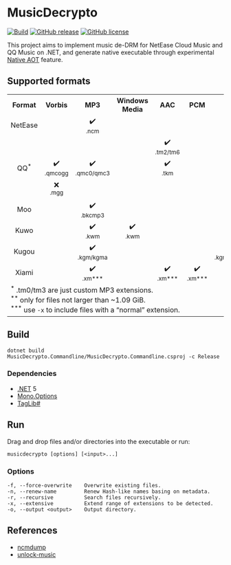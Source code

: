 # MusicDecrypto

[![Build](https://github.com/davidxuang/MusicDecrypto/actions/workflows/build.yaml/badge.svg)](https://github.com/davidxuang/MusicDecrypto/actions/workflows/build.yaml)
[![GitHub release](https://img.shields.io/github/release/davidxuang/musicdecrypto.svg)](https://GitHub.com/davidxuang/musicdecrypto/releases/)
[![GitHub license](https://img.shields.io/github/license/davidxuang/musicdecrypto.svg)](https://github.com/davidxuang/musicdecrypto/blob/master/LICENSE)

This project aims to implement music de-DRM for NetEase Cloud Music and QQ Music on .NET, and generate native executable through experimental [Native AOT](https://github.com/dotnet/runtimelab/tree/feature/NativeAOT) feature.

## Supported formats

<table><tbody align="center">
<tr>
<th>Format</th>
<th>Vorbis</th>
<th>MP3</th>
<th>Windows<br>Media</th>
<th>AAC</th>
<th>PCM</th>
<th>FLAC</th>
<th>DSD</th>
</tr>
<tr>
<td>NetEase</td>
<td></td>
<td>✔️<br/><sub>.ncm</sub></td>
<td></td>
<td></td>
<td></td>
<td>✔️<br/><sub>.ncm</sub></td>
<td></td>
</tr>
<tr>
<td rowspan="3">QQ<sup>*</sup></td>
<td></td>
<td></td>
<td></td>
<td>✔️<br/><sub>.tm2/tm6</sub></td>
<td></td>
<td></td>
<td></td>
</tr>
<tr>
<td>✔️<br/><sub>.qmcogg</sub></td>
<td>✔️<br/><sub>.qmc0/qmc3</sub></td>
<td></td>
<td>✔️<br/><sub>.tkm</sub></td>
<td></td>
<td>✔️<br/><sub>.qmcflac</sub></td>
<td></td>
</tr>
<tr>
<td>❌<br/><sub>.mgg</sub></td>
<td></td>
<td></td>
<td></td>
<td></td>
<td>⭕<br/><sub>.mflac</sub></td>
<td></td>
</tr>
<tr>
<td>Moo</td>
<td></td>
<td>✔️<br/><sub>.bkcmp3</sub></td>
<td></td>
<td></td>
<td></td>
<td>✔️<br/><sub>.bkcflac</sub></td>
<td></td>
</tr>
<tr>
<td>Kuwo</td>
<td></td>
<td>✔️<br/><sub>.kwm</sub></td>
<td>✔️<br/><sub>.kwm</sub></td>
<td></td>
<td></td>
<td>✔️<br/><sub>.kwm</sub></td>
<td></td>
</tr>
<tr>
<td>Kugou</td>
<td></td>
<td>✔️<br/><sub>.kgm/kgma</sub></td>
<td></td>
<td></td>
<td></td>
<td>⭕<br/><sub>.kgm/kgma/vpr**</sub></td>
<td>⭕<br/><sub>.vpr**</sub></td>
</tr>
<tr>
<td>Xiami</td>
<td></td>
<td>✔️<br/><sub>.xm***</sub></td>
<td></td>
<td>✔️<br/><sub>.xm***</sub></td>
<td>✔️<br/><sub>.xm***</sub></td>
<td>✔️<br/><sub>.xm***</sub></td>
<td></td>
</tr>
<tr>
<td colspan="8" align="left">
<sup>*</sup> .tm0/tm3 are just custom MP3 extensions.<br/>
<sup>**</sup> only for files not larger than ~1.09 GiB.<br/>
<sup>***</sup> use <code>-x</code> to include files with a “normal” extension.</td>
</tr>
</tbody></table>

## Build

`dotnet build MusicDecrypto.Commandline/MusicDecrypto.Commandline.csproj -c Release`

### Dependencies

-   [.NET](https://dotnet.microsoft.com) 5
-   [Mono.Options](https://github.com/xamarin/XamarinComponents/tree/master/XPlat/Mono.Options)
-   [TagLib#](https://github.com/mono/taglib-sharp)

## Run

Drag and drop files and/or directories into the executable or run:

`musicdecrypto [options] [<input>...]`

### Options

```
-f, --force-overwrite    Overwrite existing files.
-n, --renew-name         Renew Hash-like names basing on metadata.
-r, --recursive          Search files recursively.
-x, --extensive          Extend range of extensions to be detected.
-o, --output <output>    Output directory.
```

## References

-   [ncmdump](https://github.com/anonymous5l/ncmdump)
-   [unlock-music](https://github.com/ix64/unlock-music)
